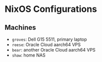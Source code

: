# NixOS Configurations

## Machines
- `groves`: Dell G15 5511, primary laptop
- `reese`: Oracle Cloud aarch64 VPS
- `bear`: another Oracle Cloud aarch64 VPS
- `shaw`: home NAS
